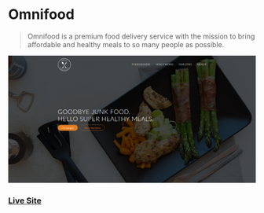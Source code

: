 # Omnifood

>Omnifood is a premium food delivery service with the mission to bring affordable and healthy meals to so many people as possible.

![OMNIFOOD](omnifood.png)

### [Live Site](https://fictionalfoodcompany.netlify.app/)
